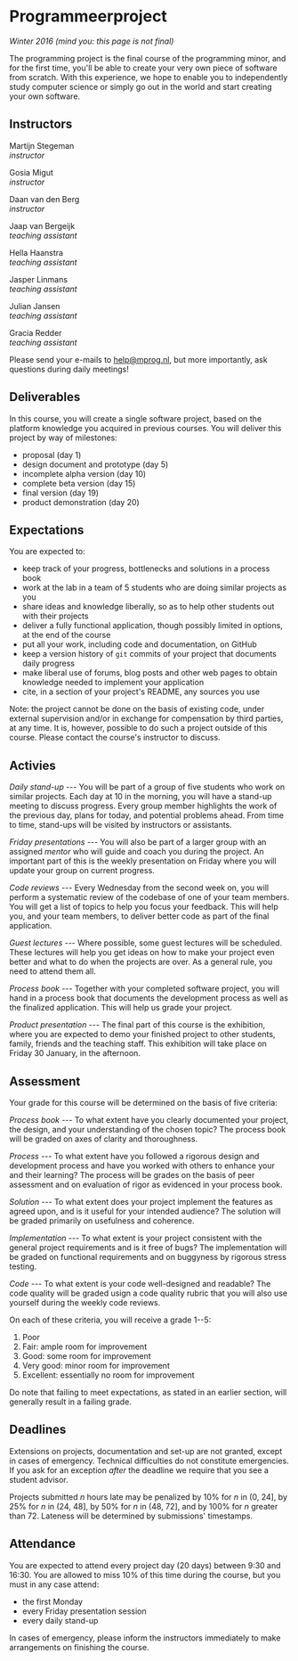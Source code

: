 # Programmeerproject

*Winter 2016 (mind you: this page is not final)*

The programming project is the final course of the programming minor, and for the first time, you'll be able to create your very own piece of software from scratch. With this experience, we hope to enable you to independently study computer science or simply go out in the world and start creating your own software.

## Instructors

Martijn Stegeman  
*instructor*  

Gosia Migut  
*instructor*

Daan van den Berg  
*instructor*

Jaap van Bergeijk  
*teaching assistant*

Hella Haanstra  
*teaching assistant*

Jasper Linmans  
*teaching assistant*

Julian Jansen  
*teaching assistant*

Gracia Redder  
*teaching assistant*

Please send your e-mails to <help@mprog.nl>, but more importantly, ask questions during daily meetings!

## Deliverables

In this course, you will create a single software project, based on the platform knowledge you acquired in previous courses. You will deliver this project by way of milestones:

- proposal (day 1)
- design document and prototype (day 5)
- incomplete alpha version (day 10)
- complete beta version (day 15)
- final version (day 19)
- product demonstration (day 20)

## Expectations

You are expected to:

- keep track of your progress, bottlenecks and solutions in a process book
- work at the lab in a team of 5 students who are doing similar projects as you
- share ideas and knowledge liberally, so as to help other students out with their projects
- deliver a fully functional application, though possibly limited in options, at the end of the course
- put all your work, including code and documentation, on GitHub
- keep a version history of `git` commits of your project that documents daily progress
- make liberal use of forums, blog posts and other web pages to obtain knowledge needed to implement your application
- cite, in a section of your project's README, any sources you use

Note: the project cannot be done on the basis of existing code, under external supervision and/or in exchange for compensation by third parties, at any time. It is, however, possible to do such a project outside of this course. Please contact the course's instructor to discuss.

## Activies

*Daily stand-up* --- You will be part of a group of five students who work on similar projects. Each day at 10 in the morning, you will have a stand-up meeting to discuss progress. Every group member highlights the work of the previous day, plans for today, and potential problems ahead. From time to time, stand-ups will be visited by instructors or assistants.

*Friday presentations* --- You will also be part of a larger group with an assigned *mentor* who will guide and coach you during the project. An important part of this is the weekly presentation on Friday where you will update your group on current progress.

*Code reviews* --- Every Wednesday from the second week on, you will perform a systematic review of the codebase of one of your team members. You will get a list of topics to help you focus your feedback. This will help you, and your team members, to deliver better code as part of the final application.

*Guest lectures* --- Where possible, some guest lectures will be scheduled. These lectures will help you get ideas on how to make your project even better and what to do when the projects are over. As a general rule, you need to attend them all.

*Process book* --- Together with your completed software project, you will hand in a process book that documents the development process as well as the finalized application. This will help us grade your project.

*Product presentation* --- The final part of this course is the exhibition, where you are expected to demo your finished project to other students, family, friends and the teaching staff. This exhibition will take place on Friday 30 January, in the afternoon.

## Assessment

Your grade for this course will be determined on the basis of five criteria:

*Process book* --- To what extent have you clearly documented your project, the design, and your understanding of the chosen topic? The process book will be graded on axes of clarity and thoroughness.

*Process* --- To what extent have you followed a rigorous design and development process and have you worked with others to enhance your and their learning? The process will be grades on the basis of peer assessment and on evaluation of rigor as evidenced in your process book.

*Solution* --- To what extent does your project implement the features as agreed upon, and is it useful for your intended audience? The solution will be graded primarily on usefulness and coherence.

*Implementation* --- To what extent is your project consistent with the general project requirements and is it free of bugs? The implementation will be graded on functional requirements and on buggyness by rigorous stress testing. 

*Code* --- To what extent is your code well-designed and readable? The code quality will be graded usign a code quality rubric that you will also use yourself during the weekly code reviews.

On each of these criteria, you will receive a grade 1--5:

1. Poor
2. Fair: ample room for improvement
3. Good: some room for improvement
4. Very good: minor room for improvement
5. Excellent: essentially no room for improvement

Do note that failing to meet expectations, as stated in an earlier section, will generally result in a failing grade.

## Deadlines

Extensions on projects, documentation and set-up are not granted, except in cases of emergency. Technical difficulties do not constitute emergencies. If you ask for an exception *after* the deadline we require that you see a student advisor.

Projects submitted *n* hours late may be penalized by 10% for *n* in (0, 24], by 25% for *n* in (24, 48], by 50% for *n* in (48, 72], and by 100% for *n* greater than 72. Lateness will be determined by submissions' timestamps.

## Attendance

You are expected to attend every project day (20 days) between 9:30 and 16:30. You are allowed to miss 10% of this time during the course, but you must in any case attend:

- the first Monday
- every Friday presentation session
- every daily stand-up

In cases of emergency, please inform the instructors immediately to make arrangements on finishing the course. 
